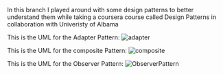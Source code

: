 In this branch I played around with some design patterns to better understand them while taking a coursera course called Design Patterns in collaboration with Univeristy of Albama

This is the UML for the Adapter Pattern:
![adapter](https://github.com/ons1998/CPP/assets/116315954/90d66718-a32d-4ff6-be28-b9e7dcb863d3)

This is the UML for the composite Pattern:
![composite](https://github.com/ons1998/CPP/assets/116315954/3d0e44e1-1cd3-4cb8-af05-daf0a2198b6e)

This is the UML for the Observer Pattern: 
![ObserverPattern](https://github.com/ons1998/CPP/assets/116315954/8c2ab697-aac9-4518-8649-e92370d4ef63)

